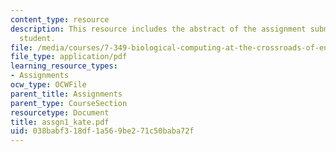 ```yaml
---
content_type: resource
description: This resource includes the abstract of the assignment submitted by the
  student.
file: /media/courses/7-349-biological-computing-at-the-crossroads-of-engineering-and-science-spring-2005/038babf318df1a569be271c50baba72f_assgn1_kate.pdf
file_type: application/pdf
learning_resource_types:
- Assignments
ocw_type: OCWFile
parent_title: Assignments
parent_type: CourseSection
resourcetype: Document
title: assgn1_kate.pdf
uid: 038babf3-18df-1a56-9be2-71c50baba72f
---
```

